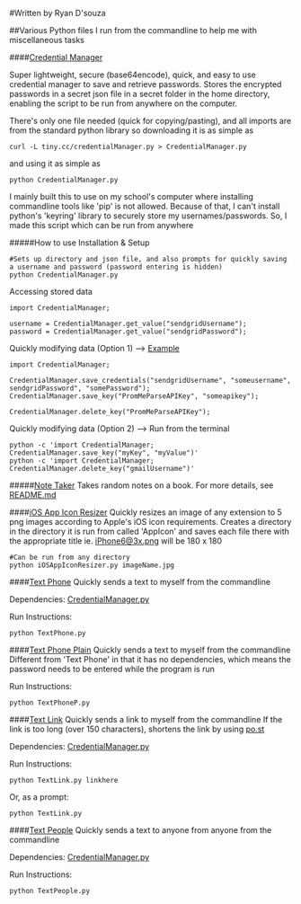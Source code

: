 #Written by Ryan D'souza

##Various Python files I run from the commandline to help me with miscellaneous tasks

####[Credential Manager](https://github.com/dsouzarc/dotfiles/blob/master/Python/CredentialManager.py)

Super lightweight, secure (base64encode), quick, and easy to use credential manager to save and retrieve passwords. Stores the encrypted passwords in a secret json file in a secret folder in the home directory, enabling the script to be run from anywhere on the computer.

There's only one file needed (quick for copying/pasting), and all imports are from the standard python library so downloading it is as simple as 

    curl -L tiny.cc/credentialManager.py > CredentialManager.py

and using it as simple as

    python CredentialManager.py

I mainly built this to use on my school's computer where installing commandline tools like 'pip' is not allowed. Because of that, I can't install python's 'keyring' library to securely store my usernames/passwords. So, I made this script which can be run from anywhere

#####How to use
Installation & Setup

    #Sets up directory and json file, and also prompts for quickly saving a username and password (password entering is hidden)
    python CredentialManager.py

Accessing stored data

    import CredentialManager;

    username = CredentialManager.get_value("sendgridUsername");
    password = CredentialManager.get_value("sendgridPassword");

Quickly modifying data (Option 1) --> [Example](https://github.com/dsouzarc/dotfiles/blob/master/Python/CredentialManagerExample.py)

    import CredentialManager;

    CredentialManager.save_credentials("sendgridUsername", "someusername", sendgridPassword", "somePassword");
    CredentialManager.save_key("PromMeParseAPIKey", "someapikey");

    CredentialManager.delete_key("PromMeParseAPIKey");

Quickly modifying data (Option 2) --> Run from the terminal

    python -c 'import CredentialManager; CredentialManager.save_key("myKey", "myValue")'
    python -c 'import CredentialManager; CredentialManager.delete_key("gmailUsername")'


#####[Note Taker](https://github.com/dsouzarc/dotfiles/tree/master/Python/NoteTaker)
Takes random notes on a book.
For more details, see [README.md](https://github.com/dsouzarc/dotfiles/tree/master/Python/NoteTaker)


####[iOS App Icon Resizer](https://github.com/dsouzarc/dotfiles/blob/master/Python/iOSAppIconResizer.py)
Quickly resizes an image of any extension to 5 png images according to Apple's iOS icon requirements. 
Creates a directory in the directory it is run from called 'AppIcon' and saves each file there with the appropriate title ie. iPhone6@3x.png will be 180 x 180

    #Can be run from any directory
    python iOSAppIconResizer.py imageName.jpg


####[Text Phone](https://github.com/dsouzarc/dotfiles/blob/master/Python/TextPhone.py)
Quickly sends a text to myself from the commandline

Dependencies:
    [CredentialManager.py](https://github.com/dsouzarc/dotfiles/tree/master/Python#credential-manager)

Run Instructions:

    python TextPhone.py


####[Text Phone Plain](https://github.com/dsouzarc/dotfiles/blob/master/Python/TextPhoneP.py)
Quickly sends a text to myself from the commandline
Different from 'Text Phone' in that it has no dependencies, which means the password needs to be entered while the program is run

Run Instructions: 

    python TextPhoneP.py

####[Text Link](https://github.com/dsouzarc/dotfiles/blob/master/Python/TextLink.py)
Quickly sends a link to myself from the commandline
If the link is too long (over 150 characters), shortens the link by using [po.st](https://www.po.st)

Dependencies:
    [CredentialManager.py](https://github.com/dsouzarc/dotfiles/tree/master/Python#credential-manager)

Run Instructions:

    python TextLink.py linkhere

Or, as a prompt:

    python TextLink.py

####[Text People](https://github.com/dsouzarc/dotfiles/blob/master/Python/TextPeople.py)
Quickly sends a text to anyone from anyone from the commandline

Dependencies:
     [CredentialManager.py](https://github.com/dsouzarc/dotfiles/tree/master/Python#credential-manager)

Run Instructions:

    python TextPeople.py
